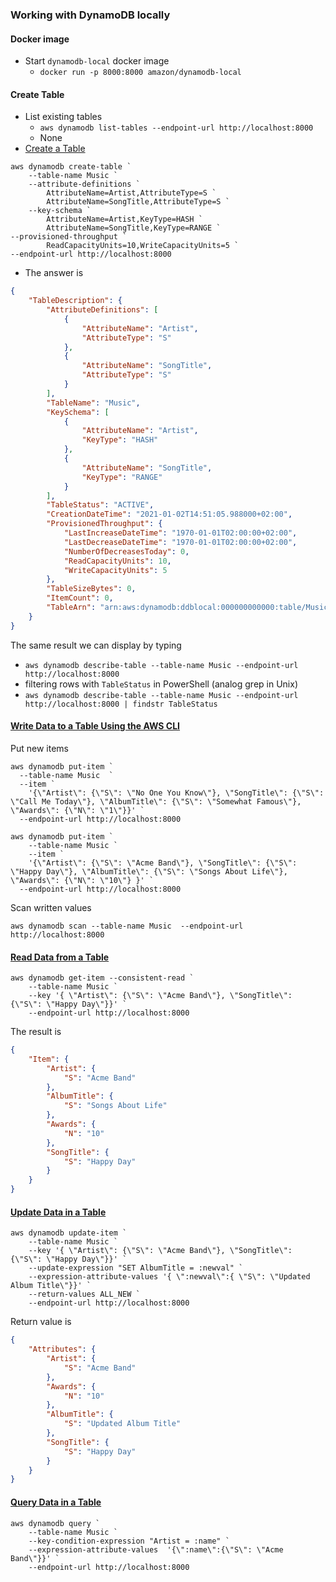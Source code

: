 ###  Working with DynamoDB locally

####  Docker image

-  Start `dynamodb-local` docker image
    -  `docker run -p 8000:8000 amazon/dynamodb-local`

####  Create Table

-  List existing tables      
    -  `aws dynamodb list-tables --endpoint-url http://localhost:8000`
    -  None
-  [Create a Table](https://docs.aws.amazon.com/amazondynamodb/latest/developerguide/getting-started-step-1.html)

```shell script
aws dynamodb create-table `
    --table-name Music `
    --attribute-definitions `
        AttributeName=Artist,AttributeType=S `
        AttributeName=SongTitle,AttributeType=S `
    --key-schema `
        AttributeName=Artist,KeyType=HASH `
        AttributeName=SongTitle,KeyType=RANGE `
--provisioned-throughput `
        ReadCapacityUnits=10,WriteCapacityUnits=5 `
--endpoint-url http://localhost:8000
```  
-  The answer is
```json
{
    "TableDescription": {
        "AttributeDefinitions": [
            {
                "AttributeName": "Artist",
                "AttributeType": "S"
            },
            {
                "AttributeName": "SongTitle",
                "AttributeType": "S"
            }
        ],
        "TableName": "Music",
        "KeySchema": [
            {
                "AttributeName": "Artist",
                "KeyType": "HASH"
            },
            {
                "AttributeName": "SongTitle",
                "KeyType": "RANGE"
            }
        ],
        "TableStatus": "ACTIVE",
        "CreationDateTime": "2021-01-02T14:51:05.988000+02:00",
        "ProvisionedThroughput": {
            "LastIncreaseDateTime": "1970-01-01T02:00:00+02:00",
            "LastDecreaseDateTime": "1970-01-01T02:00:00+02:00",
            "NumberOfDecreasesToday": 0,
            "ReadCapacityUnits": 10,
            "WriteCapacityUnits": 5
        },
        "TableSizeBytes": 0,
        "ItemCount": 0,
        "TableArn": "arn:aws:dynamodb:ddblocal:000000000000:table/Music"
    }
}
```
The same result we can display by typing
-  `aws dynamodb describe-table --table-name Music --endpoint-url http://localhost:8000`
-  filtering rows with `TableStatus` in PowerShell (analog grep in Unix)
-  `aws dynamodb describe-table --table-name Music --endpoint-url http://localhost:8000 | findstr TableStatus`

####  [Write Data to a Table Using the AWS CLI](https://docs.aws.amazon.com/amazondynamodb/latest/developerguide/getting-started-step-2.html)

Put new items
```shell script
aws dynamodb put-item `
  --table-name Music  `
  --item `
    '{\"Artist\": {\"S\": \"No One You Know\"}, \"SongTitle\": {\"S\": \"Call Me Today\"}, \"AlbumTitle\": {\"S\": \"Somewhat Famous\"}, \"Awards\": {\"N\": \"1\"}}' `
  --endpoint-url http://localhost:8000

aws dynamodb put-item `
    --table-name Music `
    --item `
    '{\"Artist\": {\"S\": \"Acme Band\"}, \"SongTitle\": {\"S\": \"Happy Day\"}, \"AlbumTitle\": {\"S\": \"Songs About Life\"}, \"Awards\": {\"N\": \"10\"} }' `
  --endpoint-url http://localhost:8000
```
Scan written values
```shell script
aws dynamodb scan --table-name Music  --endpoint-url http://localhost:8000
```

####  [Read Data from a Table](https://docs.aws.amazon.com/amazondynamodb/latest/developerguide/getting-started-step-3.html)

```shell script
aws dynamodb get-item --consistent-read `
    --table-name Music `
    --key '{ \"Artist\": {\"S\": \"Acme Band\"}, \"SongTitle\": {\"S\": \"Happy Day\"}}' `
    --endpoint-url http://localhost:8000
```
The result is
```json
{
    "Item": {
        "Artist": {
            "S": "Acme Band"
        },
        "AlbumTitle": {
            "S": "Songs About Life"
        },
        "Awards": {
            "N": "10"
        },
        "SongTitle": {
            "S": "Happy Day"
        }
    }
}
```

####  [Update Data in a Table](https://docs.aws.amazon.com/amazondynamodb/latest/developerguide/getting-started-step-4.html)

```shell script
aws dynamodb update-item `
    --table-name Music `
    --key '{ \"Artist\": {\"S\": \"Acme Band\"}, \"SongTitle\": {\"S\": \"Happy Day\"}}' `
    --update-expression "SET AlbumTitle = :newval" `
    --expression-attribute-values '{ \":newval\":{ \"S\": \"Updated Album Title\"}}' `
    --return-values ALL_NEW `
    --endpoint-url http://localhost:8000
```
Return value is 
```json
{
    "Attributes": {
        "Artist": {
            "S": "Acme Band"
        },
        "Awards": {
            "N": "10"
        },
        "AlbumTitle": {
            "S": "Updated Album Title"
        },
        "SongTitle": {
            "S": "Happy Day"
        }
    }
}
```

####  [Query Data in a Table](https://docs.aws.amazon.com/amazondynamodb/latest/developerguide/getting-started-step-5.html)

```shell script
aws dynamodb query `
    --table-name Music `
    --key-condition-expression "Artist = :name" `
    --expression-attribute-values  '{\":name\":{\"S\": \"Acme Band\"}}' `
    --endpoint-url http://localhost:8000 
```

